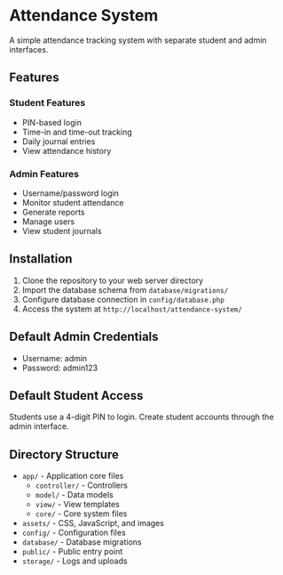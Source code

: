 # Attendance System

A simple attendance tracking system with separate student and admin interfaces.

## Features

### Student Features
- PIN-based login
- Time-in and time-out tracking
- Daily journal entries
- View attendance history

### Admin Features
- Username/password login
- Monitor student attendance
- Generate reports
- Manage users
- View student journals

## Installation

1. Clone the repository to your web server directory
2. Import the database schema from `database/migrations/`
3. Configure database connection in `config/database.php`
4. Access the system at `http://localhost/attendance-system/`

## Default Admin Credentials

- Username: admin
- Password: admin123

## Default Student Access

Students use a 4-digit PIN to login. Create student accounts through the admin interface.

## Directory Structure

- `app/` - Application core files
  - `controller/` - Controllers
  - `model/` - Data models
  - `view/` - View templates
  - `core/` - Core system files
- `assets/` - CSS, JavaScript, and images
- `config/` - Configuration files
- `database/` - Database migrations
- `public/` - Public entry point
- `storage/` - Logs and uploads